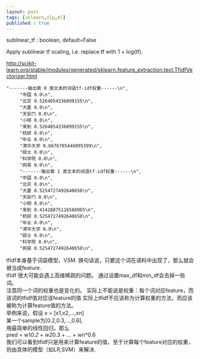 ```yaml
---
layout: post
tags: [sklearn,nlp,ml]
published : true
---
```


sublinear_tf : boolean, default=False   

Apply sublinear tf scaling, i.e. replace tf with 1 + log(tf).    

http://scikit-learn.org/stable/modules/generated/sklearn.feature_extraction.text.TfidfVectorizer.html    
```
"-------输出第 0 类文本的词语tf-idf权重------\n",
     "中国 0.0\n",
     "北京 0.5264054336099155\n",
     "大厦 0.0\n",
     "天安门 0.0\n",
     "小明 0.0\n",
     "来到 0.5264054336099155\n",
     "杭研 0.0\n",
     "毕业 0.0\n",
     "清华大学 0.6676785446095399\n",
     "硕士 0.0\n",
     "科学院 0.0\n",
     "网易 0.0\n",
     "-------输出第 1 类文本的词语tf-idf权重------\n",
     "中国 0.0\n",
     "北京 0.0\n",
     "大厦 0.5254727492640658\n",
     "天安门 0.0\n",
     "小明 0.0\n",
     "来到 0.41428875116588965\n",
     "杭研 0.5254727492640658\n",
     "毕业 0.0\n",
     "清华大学 0.0\n",
     "硕士 0.0\n",
     "科学院 0.0\n",
     "网易 0.5254727492640658\n",
```
tfidf本身基于词袋模型、VSM.
换句话说，只要这个词在语料中出现了，那么就会被当成feature.   
tfidf 很大可能会遇上高维稀疏的问题。
通过设置max_df和min_df会去掉一些词。   
注意同一个词的权重也是变化的。
实际上不能说是权重：每个词对应feature，而该词的tfidf值对应该feature的值
实际上tfidf不应该称为计算权重的方法，而应该被称为计算feature值的方法。   
举例来说，假设 x = [x1,x2,...,xn]           
某一个sample为[0.2,0.3,...,0.6],   
用最简单的线性回归，那么   
pred = w1*0.2 + w2*0.3 + ... + wn*0.6   
我们可以看到tfidf只是用来计算feature的值，至于计算每个feature对应的权重，则由具体的模型（如LR,SVM）来解决.
